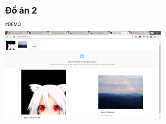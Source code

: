 # Đồ án 2

#DEMO

![Upload page](https://github.com/duythien0912/do-an-2/blob/master/Image/Screenshot%20from%202018-03-18%2016-47-31.png)
